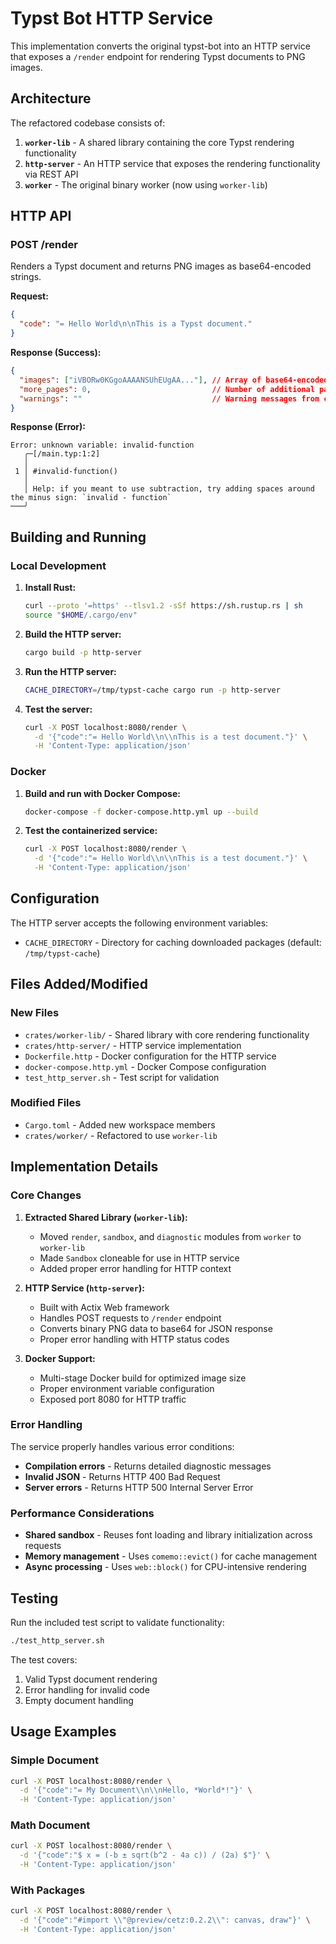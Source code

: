 # Typst Bot HTTP Service

This implementation converts the original typst-bot into an HTTP service that exposes a `/render` endpoint for rendering Typst documents to PNG images.

## Architecture

The refactored codebase consists of:

1. **`worker-lib`** - A shared library containing the core Typst rendering functionality
2. **`http-server`** - An HTTP service that exposes the rendering functionality via REST API
3. **`worker`** - The original binary worker (now using `worker-lib`)

## HTTP API

### POST /render

Renders a Typst document and returns PNG images as base64-encoded strings.

**Request:**

```json
{
  "code": "= Hello World\n\nThis is a Typst document."
}
```

**Response (Success):**

```json
{
  "images": ["iVBORw0KGgoAAAANSUhEUgAA..."], // Array of base64-encoded PNG images
  "more_pages": 0,                           // Number of additional pages not rendered
  "warnings": ""                             // Warning messages from compilation
}
```

**Response (Error):**

```text
Error: unknown variable: invalid-function
   ╭─[/main.typ:1:2]
   │
 1 │ #invalid-function()
   │ 
   │ Help: if you meant to use subtraction, try adding spaces around the minus sign: `invalid - function`
───╯
```

## Building and Running

### Local Development

1. **Install Rust:**

   ```bash
   curl --proto '=https' --tlsv1.2 -sSf https://sh.rustup.rs | sh
   source "$HOME/.cargo/env"
   ```

2. **Build the HTTP server:**

   ```bash
   cargo build -p http-server
   ```

3. **Run the HTTP server:**

   ```bash
   CACHE_DIRECTORY=/tmp/typst-cache cargo run -p http-server
   ```

4. **Test the server:**

   ```bash
   curl -X POST localhost:8080/render \
     -d '{"code":"= Hello World\\n\\nThis is a test document."}' \
     -H 'Content-Type: application/json'
   ```

### Docker

1. **Build and run with Docker Compose:**

   ```bash
   docker-compose -f docker-compose.http.yml up --build
   ```

2. **Test the containerized service:**

   ```bash
   curl -X POST localhost:8080/render \
     -d '{"code":"= Hello World\\n\\nThis is a test document."}' \
     -H 'Content-Type: application/json'
   ```

## Configuration

The HTTP server accepts the following environment variables:

- `CACHE_DIRECTORY` - Directory for caching downloaded packages (default: `/tmp/typst-cache`)

## Files Added/Modified

### New Files

- `crates/worker-lib/` - Shared library with core rendering functionality
- `crates/http-server/` - HTTP service implementation
- `Dockerfile.http` - Docker configuration for the HTTP service
- `docker-compose.http.yml` - Docker Compose configuration
- `test_http_server.sh` - Test script for validation

### Modified Files

- `Cargo.toml` - Added new workspace members
- `crates/worker/` - Refactored to use `worker-lib`

## Implementation Details

### Core Changes

1. **Extracted Shared Library (`worker-lib`):**
   - Moved `render`, `sandbox`, and `diagnostic` modules from `worker` to `worker-lib`
   - Made `Sandbox` cloneable for use in HTTP service
   - Added proper error handling for HTTP context

2. **HTTP Service (`http-server`):**
   - Built with Actix Web framework
   - Handles POST requests to `/render` endpoint
   - Converts binary PNG data to base64 for JSON response
   - Proper error handling with HTTP status codes

3. **Docker Support:**
   - Multi-stage Docker build for optimized image size
   - Proper environment variable configuration
   - Exposed port 8080 for HTTP traffic

### Error Handling

The service properly handles various error conditions:

- **Compilation errors** - Returns detailed diagnostic messages
- **Invalid JSON** - Returns HTTP 400 Bad Request
- **Server errors** - Returns HTTP 500 Internal Server Error

### Performance Considerations

- **Shared sandbox** - Reuses font loading and library initialization across requests
- **Memory management** - Uses `comemo::evict()` for cache management
- **Async processing** - Uses `web::block()` for CPU-intensive rendering

## Testing

Run the included test script to validate functionality:

```bash
./test_http_server.sh
```

The test covers:

1. Valid Typst document rendering
2. Error handling for invalid code
3. Empty document handling

## Usage Examples

### Simple Document

```bash
curl -X POST localhost:8080/render \
  -d '{"code":"= My Document\\n\\nHello, *World*!"}' \
  -H 'Content-Type: application/json'
```

### Math Document

```bash
curl -X POST localhost:8080/render \
  -d '{"code":"$ x = (-b ± sqrt(b^2 - 4a c)) / (2a) $"}' \
  -H 'Content-Type: application/json'
```

### With Packages

```bash
curl -X POST localhost:8080/render \
  -d '{"code":"#import \\"@preview/cetz:0.2.2\\": canvas, draw"}' \
  -H 'Content-Type: application/json'
```
